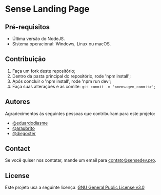 # Sense Landing Page

## Pré-requisitos

- Última versão do NodeJS.
- Sistema operacional: Windows, Linux ou macOS.

## Contribuição

1. Faça um fork deste repositório;
2. Dentro da pasta principal do repositório, rode 'npm install';
3. Após concluir o 'npm install', rode 'npm run dev';
4. Faça suas alterações e as comite: `git commit -m '<mensagem_commit>'`;

## Autores

Agradecimentos às seguintes pessoas que contribuíram para este projeto:

* [@eduardodiasme](https://github.com/eduardodiasme)
* [@araubrito](https://github.com/araubrito)
* [@diegoxter](https://github.com/diegoxter)

## Contact

Se você quiser nos contatar, mande um email para <contato@sensedev.pro>.

## License

Este projeto usa a seguinte licença: [GNU General Public License v3.0](https://www.gnu.org/licenses/gpl-3.0.html)
